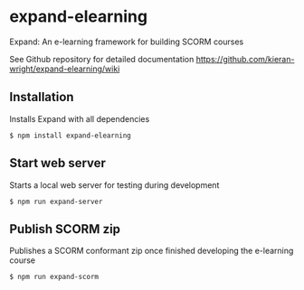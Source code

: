 # expand-elearning
Expand: An e-learning framework for building SCORM courses

See Github repository for detailed documentation <https://github.com/kieran-wright/expand-elearning/wiki>

## Installation
Installs Expand with all dependencies

```
$ npm install expand-elearning
```

## Start web server
Starts a local web server for testing during development

```
$ npm run expand-server
```

## Publish SCORM zip
Publishes a SCORM conformant zip once finished developing the e-learning course

```
$ npm run expand-scorm
```
